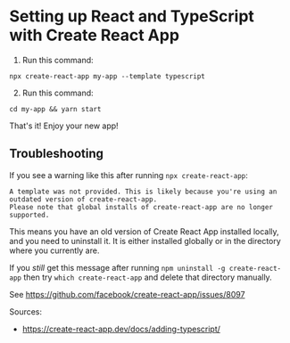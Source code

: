 # Setting up React and TypeScript with Create React App

1. Run this command:
```
npx create-react-app my-app --template typescript
```

2. Run this command:
```
cd my-app && yarn start
```

That's it! Enjoy your new app!

## Troubleshooting

If you see a warning like this after running `npx create-react-app`:

```
A template was not provided. This is likely because you're using an outdated version of create-react-app.
Please note that global installs of create-react-app are no longer supported.
```

This means you have an old version of Create React App installed locally,
and you need to uninstall it. It is either installed globally or in the
directory where you currently are.

If you *still* get this message after running `npm uninstall -g
create-react-app` then try `which create-react-app` and delete that directory
manually.

See https://github.com/facebook/create-react-app/issues/8097

Sources:
* https://create-react-app.dev/docs/adding-typescript/
